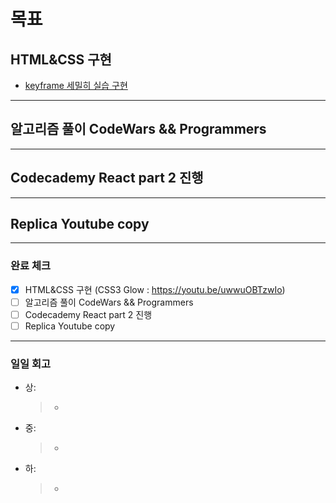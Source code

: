 # 목표

## HTML&CSS 구현

- [keyframe 세밀히 실습 구현]()

---

## 알고리즘 풀이 CodeWars && Programmers

---

## Codecademy React part 2 진행

---

## Replica Youtube copy

---

### 완료 체크

- [x] HTML&CSS 구현 (CSS3 Glow : https://youtu.be/uwwuOBTzwIo)
- [ ] 알고리즘 풀이 CodeWars && Programmers
- [ ] Codecademy React part 2 진행
- [ ] Replica Youtube copy

---

### 일일 회고

- 상:
  > -
- 중:
  > -
- 하:
  > -
